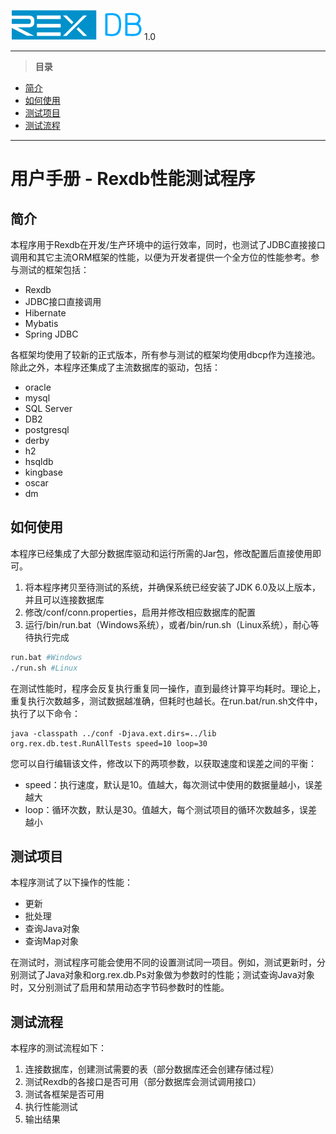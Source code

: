 ![](resource/logo.png) 1.0

----------

> **目录**

- [简介](#user-content-intro)
- [如何使用](#user-content-how)
- [测试项目](#user-content-project)
- [测试流程](#user-content-flow)

----------

# 用户手册 - Rexdb性能测试程序 #

## <div id="intro">简介</div> ##

本程序用于Rexdb在开发/生产环境中的运行效率，同时，也测试了JDBC直接接口调用和其它主流ORM框架的性能，以便为开发者提供一个全方位的性能参考。参与测试的框架包括：

- Rexdb
- JDBC接口直接调用
- Hibernate
- Mybatis
- Spring JDBC

各框架均使用了较新的正式版本，所有参与测试的框架均使用dbcp作为连接池。除此之外，本程序还集成了主流数据库的驱动，包括：

- oracle
- mysql
- SQL Server
- DB2
- postgresql
- derby
- h2
- hsqldb
- kingbase
- oscar
- dm

## <div id="how">如何使用</div> ##

本程序已经集成了大部分数据库驱动和运行所需的Jar包，修改配置后直接使用即可。

1. 将本程序拷贝至待测试的系统，并确保系统已经安装了JDK 6.0及以上版本，并且可以连接数据库
2. 修改/conf/conn.properties，启用并修改相应数据库的配置
3. 运行/bin/run.bat（Windows系统），或者/bin/run.sh（Linux系统），耐心等待执行完成

```bash
run.bat #Windows
./run.sh #Linux
```

在测试性能时，程序会反复执行重复同一操作，直到最终计算平均耗时。理论上，重复执行次数越多，测试数据越准确，但耗时也越长。在run.bat/run.sh文件中，执行了以下命令：

```
java -classpath ../conf -Djava.ext.dirs=../lib org.rex.db.test.RunAllTests speed=10 loop=30
```

您可以自行编辑该文件，修改以下的两项参数，以获取速度和误差之间的平衡：

- speed：执行速度，默认是10。值越大，每次测试中使用的数据量越小，误差越大
- loop：循环次数，默认是30。值越大，每个测试项目的循环次数越多，误差越小


## <div id="project">测试项目</div> ##

本程序测试了以下操作的性能：

- 更新
- 批处理
- 查询Java对象
- 查询Map对象

在测试时，测试程序可能会使用不同的设置测试同一项目。例如，测试更新时，分别测试了Java对象和org.rex.db.Ps对象做为参数时的性能；测试查询Java对象时，又分别测试了启用和禁用动态字节码参数时的性能。

## <div id="flow">测试流程</div> ##

本程序的测试流程如下：

1. 连接数据库，创建测试需要的表（部分数据库还会创建存储过程）
2. 测试Rexdb的各接口是否可用（部分数据库会测试调用接口）
3. 测试各框架是否可用
4. 执行性能测试
5. 输出结果
